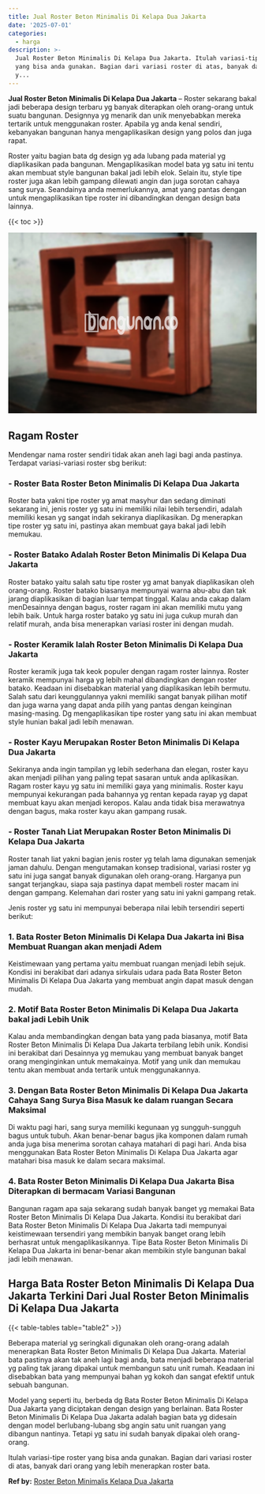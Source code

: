 ```yaml
---
title: Jual Roster Beton Minimalis Di Kelapa Dua Jakarta
date: '2025-07-01'
categories:
  - harga
description: >-
  Jual Roster Beton Minimalis Di Kelapa Dua Jakarta. Itulah variasi-tipe roster
  yang bisa anda gunakan. Bagian dari variasi roster di atas, banyak dari orang
  y...
---
```


**Jual Roster Beton Minimalis Di Kelapa Dua Jakarta** – Roster sekarang bakal jadi beberapa design terbaru yg banyak diterapkan oleh orang-orang untuk suatu bangunan. Designnya yg menarik dan unik menyebabkan mereka tertarik untuk menggunakan roster. Apabila yg anda kenal sendiri, kebanyakan bangunan hanya mengaplikasikan design yang polos dan juga rapat.

Roster yaitu bagian bata dg design yg ada lubang pada material yg diaplikasikan pada bangunan. Mengaplikasikan model bata yg satu ini tentu akan membuat style bangunan bakal jadi lebih elok. Selain itu, style tipe roster juga akan lebih gampang dilewati angin dan juga sorotan cahaya sang surya. Seandainya anda memerlukannya, amat yang pantas dengan untuk mengaplikasikan tipe roster ini dibandingkan dengan design bata lainnya.

{{< toc >}}

![Jual Roster Beton Minimalis Di Kelapa Dua Jakarta](/images/bata-roster-minimalis-12.png)

## Ragam Roster

Mendengar nama roster sendiri tidak akan aneh lagi bagi anda pastinya. Terdapat variasi-variasi roster sbg berikut:

### \- Roster Bata Roster Beton Minimalis Di Kelapa Dua Jakarta

Roster bata yakni tipe roster yg amat masyhur dan sedang diminati sekarang ini, jenis roster yg satu ini memiliki nilai lebih tersendiri, adalah memiliki kesan yg sangat indah sekiranya diaplikasikan. Dg menerapkan tipe roster yg satu ini, pastinya akan membuat gaya bakal jadi lebih memukau.

### \- Roster Batako Adalah Roster Beton Minimalis Di Kelapa Dua Jakarta

Roster batako yaitu salah satu tipe roster yg amat banyak diaplikasikan oleh orang-orang. Roster batako biasanya mempunyai warna abu-abu dan tak jarang diaplikasikan di bagian luar tempat tinggal. Kalau anda cakap dalam menDesainnya dengan bagus, roster ragam ini akan memiliki mutu yang lebih baik. Untuk harga roster batako yg satu ini juga cukup murah dan relatif murah, anda bisa menerapkan variasi roster ini dengan mudah.

### \- Roster Keramik Ialah Roster Beton Minimalis Di Kelapa Dua Jakarta

Roster keramik juga tak keok populer dengan ragam roster lainnya. Roster keramik mempunyai harga yg lebih mahal dibandingkan dengan roster batako. Keadaan ini disebabkan material yang diaplikasikan lebih bermutu. Salah satu dari keunggulannya yakni memiliki sangat banyak pilihan motif dan juga warna yang dapat anda pilih yang pantas dengan keinginan masing-masing. Dg mengaplikasikan tipe roster yang satu ini akan membuat style hunian bakal jadi lebih menawan.

### \- Roster Kayu Merupakan Roster Beton Minimalis Di Kelapa Dua Jakarta

Sekiranya anda ingin tampilan yg lebih sederhana dan elegan, roster kayu akan menjadi pilihan yang paling tepat sasaran untuk anda aplikasikan. Ragam roster kayu yg satu ini memiliki gaya yang minimalis. Roster kayu mempunyai kekurangan pada bahannya yg rentan kepada rayap yg dapat membuat kayu akan menjadi keropos. Kalau anda tidak bisa merawatnya dengan bagus, maka roster kayu akan gampang rusak.

### \- Roster Tanah Liat Merupakan Roster Beton Minimalis Di Kelapa Dua Jakarta

Roster tanah liat yakni bagian jenis roster yg telah lama digunakan semenjak jaman dahulu. Dengan mengutamakan konsep tradisional, variasi roster yg satu ini juga sangat banyak digunakan oleh orang-orang. Harganya pun sangat terjangkau, siapa saja pastinya dapat membeli roster macam ini dengan gampang. Kelemahan dari roster yang satu ini yakni gampang retak.

Jenis roster yg satu ini mempunyai beberapa nilai lebih tersendiri seperti berikut:

### 1\. Bata Roster Beton Minimalis Di Kelapa Dua Jakarta ini Bisa Membuat Ruangan akan menjadi Adem

Keistimewaan yang pertama yaitu membuat ruangan menjadi lebih sejuk. Kondisi ini berakibat dari adanya sirkulais udara pada Bata Roster Beton Minimalis Di Kelapa Dua Jakarta yang membuat angin dapat masuk dengan mudah.

### 2\. Motif Bata Roster Beton Minimalis Di Kelapa Dua Jakarta bakal jadi Lebih Unik

Kalau anda membandingkan dengan bata yang pada biasanya, motif Bata Roster Beton Minimalis Di Kelapa Dua Jakarta terbilang lebih unik. Kondisi ini berakibat dari Desainnya yg memukau yang membuat banyak banget orang menginginkan untuk memakainya. Motif yang unik dan memukau tentu akan membuat anda tertarik untuk menggunakannya.

### 3\. Dengan Bata Roster Beton Minimalis Di Kelapa Dua Jakarta Cahaya Sang Surya Bisa Masuk ke dalam ruangan Secara Maksimal

Di waktu pagi hari, sang surya memiliki kegunaan yg sungguh-sungguh bagus untuk tubuh. Akan benar-benar bagus jika komponen dalam rumah anda juga bisa menerima sorotan cahaya matahari di pagi hari. Anda bisa menggunakan Bata Roster Beton Minimalis Di Kelapa Dua Jakarta agar matahari bisa masuk ke dalam secara maksimal.

### 4\. Bata Roster Beton Minimalis Di Kelapa Dua Jakarta Bisa Diterapkan di bermacam Variasi Bangunan

Bangunan ragam apa saja sekarang sudah banyak banget yg memakai Bata Roster Beton Minimalis Di Kelapa Dua Jakarta. Kondisi itu berakibat dari Bata Roster Beton Minimalis Di Kelapa Dua Jakarta tadi mempunyai keistimewaan tersendiri yang membikin banyak banget orang lebih berhasrat untuk mengaplikasikannya. Tipe Bata Roster Beton Minimalis Di Kelapa Dua Jakarta ini benar-benar akan membikin style bangunan bakal jadi lebih menawan.

## Harga Bata Roster Beton Minimalis Di Kelapa Dua Jakarta Terkini Dari Jual Roster Beton Minimalis Di Kelapa Dua Jakarta

{{< table-tables table="table2" >}}

Beberapa material yg seringkali digunakan oleh orang-orang adalah menerapkan Bata Roster Beton Minimalis Di Kelapa Dua Jakarta. Material bata pastinya akan tak aneh lagi bagi anda, bata menjadi beberapa material yg paling tak jarang dipakai untuk membangun satu unit rumah. Keadaan ini disebabkan bata yang mempunyai bahan yg kokoh dan sangat efektif untuk sebuah bangunan.

Model yang seperti itu, berbeda dg Bata Roster Beton Minimalis Di Kelapa Dua Jakarta yang diciptakan dengan design yang berlainan. Bata Roster Beton Minimalis Di Kelapa Dua Jakarta adalah bagian bata yg didesain dengan model berlubang-lubang sbg angin satu unit ruangan yang dibangun nantinya. Tetapi yg satu ini sudah banyak dipakai oleh orang-orang.

Itulah variasi-tipe roster yang bisa anda gunakan. Bagian dari variasi roster di atas, banyak dari orang yang lebih menerapkan roster bata.

**Ref by:** [Roster Beton Minimalis Kelapa Dua Jakarta](https://id.wikipedia.org/wiki/Roster)
